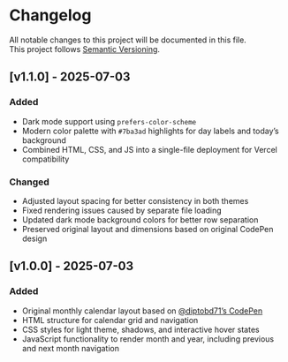 # Changelog

All notable changes to this project will be documented in this file.  
This project follows [Semantic Versioning](https://semver.org/).


## [v1.1.0] - 2025-07-03

### Added
- Dark mode support using `prefers-color-scheme`
- Modern color palette with `#7ba3ad` highlights for day labels and today’s background
- Combined HTML, CSS, and JS into a single-file deployment for Vercel compatibility

### Changed
- Adjusted layout spacing for better consistency in both themes
- Fixed rendering issues caused by separate file loading
- Updated dark mode background colors for better row separation
- Preserved original layout and dimensions based on original CodePen design

## [v1.0.0] - 2025-07-03

### Added
- Original monthly calendar layout based on [@diptobd71’s CodePen](https://codepen.io/diptobd71/pen/wBBBRxr)
- HTML structure for calendar grid and navigation
- CSS styles for light theme, shadows, and interactive hover states
- JavaScript functionality to render month and year, including previous and next month navigation

